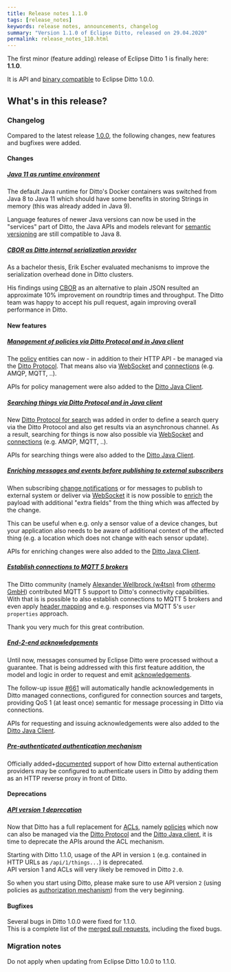 ```yaml
---
title: Release notes 1.1.0
tags: [release_notes]
keywords: release notes, announcements, changelog
summary: "Version 1.1.0 of Eclipse Ditto, released on 29.04.2020"
permalink: release_notes_110.html
---
```


The first minor (feature adding) release of Eclipse Ditto 1 is finally here: **1.1.0**.

It is API and [binary compatible](https://github.com/eclipse/ditto/blob/master/documentation/src/main/resources/architecture/DADR-0005-semantic-versioning.md)
to Eclipse Ditto 1.0.0.

## What's in this release?


### Changelog

Compared to the latest release [1.0.0](release_notes_100.html), the following changes, new features and
bugfixes were added.


#### Changes

##### [Java 11 as runtime environment](https://github.com/eclipse/ditto/issues/308)

The default Java runtime for Ditto's Docker containers was switched from Java 8 to Java 11 which should have some 
benefits in storing Strings in memory (this was already added in Java 9).

Language features of newer Java versions can now be used in the "services" part of Ditto, the Java APIs and models relevant 
for [semantic versioning](https://github.com/eclipse/ditto/blob/master/documentation/src/main/resources/architecture/DADR-0005-semantic-versioning.md) 
are still compatible to Java 8.

##### [CBOR as Ditto internal serialization provider](https://github.com/eclipse/ditto/pull/598)

As a bachelor thesis, Erik Escher evaluated mechanisms to improve the serialization overhead done in Ditto clusters.

His findings using [CBOR](https://cbor.io) as an alternative to plain JSON resulted an approximate 10% improvement on 
roundtrip times and throughput.
The Ditto team was happy to accept his pull request, again improving overall performance in Ditto.


#### New features

##### [Management of policies via Ditto Protocol and in Java client](https://github.com/eclipse/ditto/issues/554)

The [policy](basic-policy.html) entities can now - in addition to their HTTP API - be managed via the 
[Ditto Protocol](protocol-specification-policies.html). That means also via 
[WebSocket](httpapi-protocol-bindings-websocket.html) and [connections](basic-connections.html) (e.g. AMQP, MQTT, ..).

APIs for policy management were also added to the [Ditto Java Client](https://github.com/eclipse/ditto-clients/pull/46).

##### [Searching things via Ditto Protocol and in Java client](https://github.com/eclipse/ditto/issues/575)

New [Ditto Protocol for search](protocol-specification-things-search.html) was added in order to define a search query
via the Ditto Protocol and also get results via an asynchronous channel. As a result, searching for things is now also
possible via [WebSocket](httpapi-protocol-bindings-websocket.html) and [connections](basic-connections.html) 
(e.g. AMQP, MQTT, ..).

APIs for searching things were also added to the [Ditto Java Client](https://github.com/eclipse/ditto-clients/pull/53).

##### [Enriching messages and events before publishing to external subscribers](https://github.com/eclipse/ditto/issues/561)

When subscribing [change notifications](basic-changenotifications.html) or for messages to publish to external system or
deliver via [WebSocket](httpapi-protocol-bindings-websocket.html) it is now possible to [enrich](basic-enrichment.html) 
the payload with additional "extra fields" from the thing which was affected by the change.

This can be useful when e.g. only a sensor value of a device changes, but your application also needs to be aware of 
additional context of the affected thing (e.g. a location which does not change with each sensor update).

APIs for enriching changes were also added to the [Ditto Java Client](https://github.com/eclipse/ditto-clients/pull/43).

##### [Establish connections to MQTT 5 brokers](https://github.com/eclipse/ditto/issues/561)

The Ditto community (namely [Alexander Wellbrock (w4tsn)](https://github.com/w4tsn) from 
[othermo GmbH](https://www.othermo.de)) contributed MQTT 5 support to Ditto's connectivity capabilities.<br/>
With that is is possible to also establish connections to MQTT 5 brokers and even apply 
[header mapping](connectivity-header-mapping.html) and e.g. responses via MQTT 5's `user properties` approach.

Thank you very much for this great contribution.

##### [End-2-end acknowledgements](https://github.com/eclipse/ditto/issues/611)

Until now, messages consumed by Eclipse Ditto were processed without a guarantee. That is being addressed with this
first feature addition, the model and logic in order to request and emit [acknowledgements](basic-acknowledgements.html).

The follow-up issue [#661](https://github.com/eclipse/ditto/issues/661) will automatically handle acknowledgements 
in Ditto managed connections, configured for connection sources and targets, providing QoS 1 (at least once) semantic
for message processing in Ditto via connections.

APIs for requesting and issuing acknowledgements were also added to the [Ditto Java Client](https://github.com/eclipse/ditto-clients/pull/56).

##### [Pre-authenticated authentication mechanism](https://github.com/eclipse/ditto/issues/560)

Officially added+[documented](installation-operating.html#pre-authentication) support of how Ditto external 
authentication providers may be configured to authenticate users in Ditto by adding them as an HTTP reverse proxy in 
front of Ditto.


#### Deprecations

##### [API version 1 deprecation](https://github.com/eclipse/ditto/pull/608)

Now that Ditto has a full replacement for [ACLs](basic-acl.html), namely [policies](basic-policy.html) which now can 
also be managed via the [Ditto Protocol](protocol-specification-policies.html) and the 
[Ditto Java client](client-sdk-java.html), it is time to deprecate the APIs around the ACL mechanism.

Starting with Ditto 1.1.0, usage of the API in version `1` (e.g. contained in HTTP URLs as `/api/1/things...`) is 
deprecated.<br/>
API version 1 and ACLs will very likely be removed in Ditto `2.0`.

So when you start using Ditto, please make sure to use API version `2` (using policies as 
[authorization mechanism](basic-auth.html#authorization)) from the very beginning.


#### Bugfixes

Several bugs in Ditto 1.0.0 were fixed for 1.1.0.<br/>
This is a complete list of the 
[merged pull requests](https://github.com/eclipse/ditto/pulls?q=is%3Apr+milestone%3A1.1.0), including the fixed bugs.


### Migration notes

Do not apply when updating from Eclipse Ditto 1.0.0 to 1.1.0.